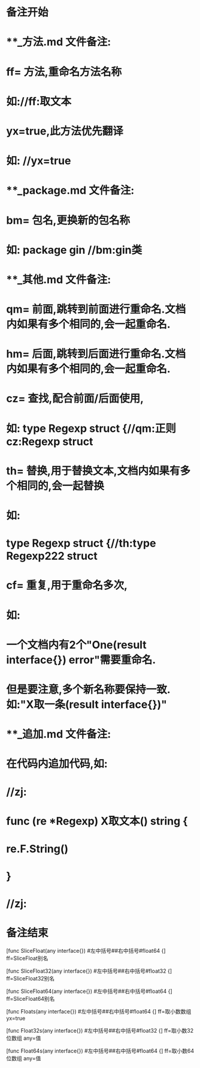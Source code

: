 # 备注开始
# **_方法.md 文件备注:
# ff= 方法,重命名方法名称
# 如://ff:取文本
#
# yx=true,此方法优先翻译
# 如: //yx=true

# **_package.md 文件备注:
# bm= 包名,更换新的包名称 
# 如: package gin //bm:gin类

# **_其他.md 文件备注:
# qm= 前面,跳转到前面进行重命名.文档内如果有多个相同的,会一起重命名.
# hm= 后面,跳转到后面进行重命名.文档内如果有多个相同的,会一起重命名.
# cz= 查找,配合前面/后面使用,
# 如: type Regexp struct {//qm:正则 cz:Regexp struct
#
# th= 替换,用于替换文本,文档内如果有多个相同的,会一起替换
# 如:
# type Regexp struct {//th:type Regexp222 struct
#
# cf= 重复,用于重命名多次,
# 如: 
# 一个文档内有2个"One(result interface{}) error"需要重命名.
# 但是要注意,多个新名称要保持一致. 如:"X取一条(result interface{})"

# **_追加.md 文件备注:
# 在代码内追加代码,如:
# //zj:
# func (re *Regexp) X取文本() string { 
# re.F.String()
# }
# //zj:
# 备注结束

[func SliceFloat(any interface{}) #左中括号##右中括号#float64 {]
ff=SliceFloat别名

[func SliceFloat32(any interface{}) #左中括号##右中括号#float32 {]
ff=SliceFloat32别名

[func SliceFloat64(any interface{}) #左中括号##右中括号#float64 {]
ff=SliceFloat64别名

[func Floats(any interface{}) #左中括号##右中括号#float64 {]
ff=取小数数组
yx=true

[func Float32s(any interface{}) #左中括号##右中括号#float32 {]
ff=取小数32位数组
any=值

[func Float64s(any interface{}) #左中括号##右中括号#float64 {]
ff=取小数64位数组
any=值
